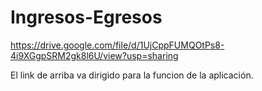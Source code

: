 # Ingresos-Egresos 

https://drive.google.com/file/d/1UjCppFUMQOtPs8-4i9XGgpSRM2gk8l6U/view?usp=sharing

El link de arriba va dirigido para la funcion de la aplicación.
